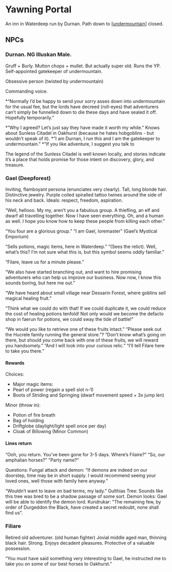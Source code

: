 # Yawning Portal

An inn in Waterdeep run by Durnan.
Path down to [[undermountain]] closed.

## NPCs
### Durnan. NG Illuskan Male.
Gruff + Burly. Mutton chops + mullet. But actually super old.
Runs the YP. Self-appointed gatekeeper of undermountain.

Obsessive person (twisted by undermountain)

Commanding voice.

*“Normally I’d be happy to send your sorry asses down into undermountain for the usual fee, but the lords have decreed (roll-eyes) that adventurers can’t simply be funnelled down to die these days and have sealed it off. Hopefully temporarily.”

*”Why I agreed? Let’s just say they have made it worth my while.”
Knows about Sunless Citadel in Oakhurst (because he hates hobgoblins - but wouldn’t speak of it).
*”I am Durnan, I run this and I am the gatekeeper to undermountain.”
*”If you like adventure, I suggest you talk to

The legend of the Sunless Citadel is well known locally, and stories indicate it’s a place that holds promise for those intent on discovery, glory, and treasure.

### Gael (Deepforest)
Inviting, flamboyant persona (enunciates very clearly). Tall, long blonde hair. Distinctive jewelry. Purple coiled spiralled tattoo twines around the side of his neck and back.
Ideals: respect, freedom, aspiration.

“Well, hellooo. My my, aren’t you a fabulous group. A thiefling, an elf and dwarf all travelling together. Now I have seen everything. Oh, and a human as well. I hope you know how to keep these people from killing each other.”

“You four are a glorious group.”
“I am Gael, loremaster” (Gael’s Mystical Emporium)

“Sells potions, magic items, here in Waterdeep.”
“(Sees the relict). Well, what’s this? I’m not sure what this is, but this symbol seems oddly familiar.”

 “Filare, leave us for a minute please.”

“We also have started branching out, and want to hire promising adventurers who can help us improve our business. Now now, I know this sounds boring, but here me out.”

“We have heard about small village near Dessarin Forest, where goblins sell magical healing fruit.”

“Think what we could do with that! If we could duplicate it, we could reduce the cost of healing potions tenfold! Not only would we become the defacto shop in faerun for potions, we could sway the tide of battle!”

“We would you like to retrieve one of these fruits intact.”
“Please seek out the Hucrele family running the general store.”?
“Don’t know what’s going on there, but should you come back with one of these fruits, we will reward you handsomely.”
“And I will look into your curious relic.”
“I’ll tell Filare here to take you there.”

#### Rewards
Choices:
- Major magic items:
- Pearl of power (regain a spell slot n-1)
- Boots of Striding and Springing (dwarf movement speed + 3x jump len)

Minor (throw in):
- Potion of fire breath
- Bag of holding
- Driftglobe (daylight/light spell once per day)
- Cloak of Billowing (Minor Common)

#### Lines return
“Ooh, you return. You’ve been gone for 3-5 days. Where’s Filaire?”
“So, our amphalian horses?”
"Party name?”

Questions:
Fungal attack and demon: “If demons are indeed on our doorstep, time may be in short supply. I would recommend seeing your loved ones, well those with family here anyway.”

“Wouldn’t want to leave on bad terms, my lady.”
Gulthias Tree: Sounds like this tree was bred to be a shadow passage of some sort.
Demon looks: Gael will be able to identify the demon lord.
Kundrukar: "The remaining few, by order of Durgeddon the Black, have created a secret redoubt, none shall find us".

### Filiare
Retired old adventurer.  (old human fighter)
Jovial middle aged man, thinning black hair. Strong. Enjoys decadent pleasures. Protective of a valuable possession.

“You must have said something very interesting to Gael, he instructed me to take you on some of our best horses to Oakhurst.”

[//begin]: # "Autogenerated link references for markdown compatibility"
[undermountain]: undermountain "Undermountain"
[//end]: # "Autogenerated link references"
